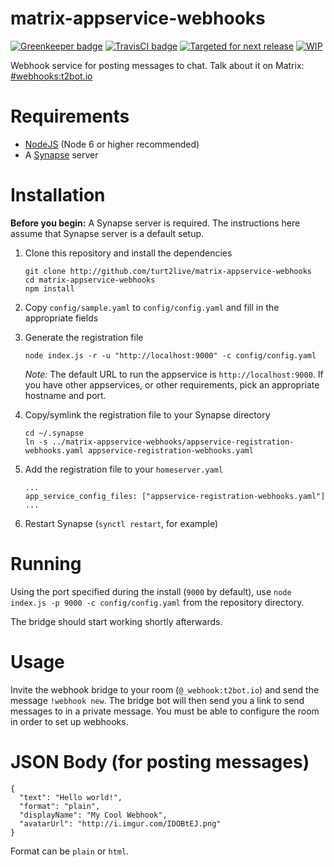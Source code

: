 # matrix-appservice-webhooks

[![Greenkeeper badge](https://badges.greenkeeper.io/turt2live/matrix-appservice-webhooks.svg)](https://greenkeeper.io/)
[![TravisCI badge](https://travis-ci.org/turt2live/matrix-appservice-webhooks.svg?branch=master)](https://travis-ci.org/turt2live/matrix-appservice-webhooks) 
[![Targeted for next release](https://badge.waffle.io/turt2live/matrix-appservice-webhooks.png?label=sorted&title=Targeted+for+next+release)](https://waffle.io/turt2live/waffle-matrix?utm_source=badge)
[![WIP](https://badge.waffle.io/turt2live/matrix-appservice-webhooks.png?label=wip&title=WIP)](https://waffle.io/turt2live/waffle-matrix?utm_source=badge)

Webhook service for posting messages to chat. Talk about it on Matrix: [#webhooks:t2bot.io](https://matrix.to/#/#webhooks:t2bot.io)

# Requirements

* [NodeJS](https://nodejs.org/en/) (Node 6 or higher recommended)
* A [Synapse](https://github.com/matrix-org/synapse) server

# Installation

**Before you begin:** A Synapse server is required. The instructions here assume that Synapse server is a default setup.

1. Clone this repository and install the dependencies
   ```
   git clone http://github.com/turt2live/matrix-appservice-webhooks
   cd matrix-appservice-webhooks
   npm install
   ```

2. Copy `config/sample.yaml` to `config/config.yaml` and fill in the appropriate fields
3. Generate the registration file
   ```
   node index.js -r -u "http://localhost:9000" -c config/config.yaml
   ```
   *Note:* The default URL to run the appservice is `http://localhost:9000`. If you have other appservices, or other requirements, pick an appropriate hostname and port.

4. Copy/symlink the registration file to your Synapse directory
   ```
   cd ~/.synapse
   ln -s ../matrix-appservice-webhooks/appservice-registration-webhooks.yaml appservice-registration-webhooks.yaml
   ```

5. Add the registration file to your `homeserver.yaml`
   ```
   ...
   app_service_config_files: ["appservice-registration-webhooks.yaml"]
   ...
   ```

6. Restart Synapse (`synctl restart`, for example)

# Running

Using the port specified during the install (`9000` by default), use `node index.js -p 9000 -c config/config.yaml` from the repository directory.

The bridge should start working shortly afterwards.

# Usage

Invite the webhook bridge to your room (`@_webhook:t2bot.io`) and send the message `!webhook new`. The bridge bot will then send you a link to send messages to in a private message. You must be able to configure the room in order to set up webhooks.

# JSON Body (for posting messages)

```
{
  "text": "Hello world!",
  "format": "plain",
  "displayName": "My Cool Webhook",
  "avatarUrl": "http://i.imgur.com/IDOBtEJ.png"
}
```

Format can be `plain` or `html`.

